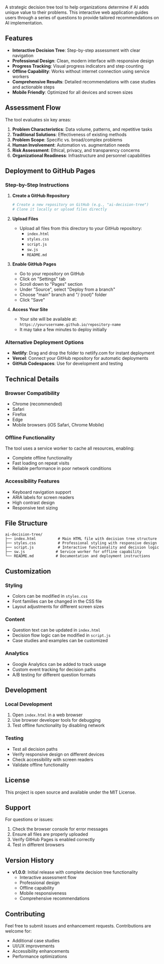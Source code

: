 A strategic decision tree tool to help organizations determine if AI adds unique value to their problems. This interactive web application guides users through a series of questions to provide tailored recommendations on AI implementation.

## Features

- **Interactive Decision Tree**: Step-by-step assessment with clear navigation
- **Professional Design**: Clean, modern interface with responsive design
- **Progress Tracking**: Visual progress indicators and step counting
- **Offline Capability**: Works without internet connection using service workers
- **Comprehensive Results**: Detailed recommendations with case studies and actionable steps
- **Mobile Friendly**: Optimized for all devices and screen sizes

## Assessment Flow

The tool evaluates six key areas:

1. **Problem Characteristics**: Data volume, patterns, and repetitive tasks
2. **Traditional Solutions**: Effectiveness of existing methods
3. **Problem Scope**: Specific vs. broad/complex problems
4. **Human Involvement**: Automation vs. augmentation needs
5. **Risk Assessment**: Ethical, privacy, and transparency concerns
6. **Organizational Readiness**: Infrastructure and personnel capabilities

## Deployment to GitHub Pages

### Step-by-Step Instructions

1. **Create a GitHub Repository**
   ```bash
   # Create a new repository on GitHub (e.g., "ai-decision-tree")
   # Clone it locally or upload files directly
   ```

2. **Upload Files**
   - Upload all files from this directory to your GitHub repository:
     - `index.html`
     - `styles.css`
     - `script.js`
     - `sw.js`
     - `README.md`

3. **Enable GitHub Pages**
   - Go to your repository on GitHub
   - Click on "Settings" tab
   - Scroll down to "Pages" section
   - Under "Source", select "Deploy from a branch"
   - Choose "main" branch and "/ (root)" folder
   - Click "Save"

4. **Access Your Site**
   - Your site will be available at: `https://yourusername.github.io/repository-name`
   - It may take a few minutes to deploy initially

### Alternative Deployment Options

- **Netlify**: Drag and drop the folder to netlify.com for instant deployment
- **Vercel**: Connect your GitHub repository for automatic deployments
- **GitHub Codespaces**: Use for development and testing

## Technical Details

### Browser Compatibility
- Chrome (recommended)
- Safari
- Firefox
- Edge
- Mobile browsers (iOS Safari, Chrome Mobile)

### Offline Functionality
The tool uses a service worker to cache all resources, enabling:
- Complete offline functionality
- Fast loading on repeat visits
- Reliable performance in poor network conditions

### Accessibility Features
- Keyboard navigation support
- ARIA labels for screen readers
- High contrast design
- Responsive text sizing

## File Structure

```
ai-decision-tree/
├── index.html          # Main HTML file with decision tree structure
├── styles.css          # Professional styling with responsive design
├── script.js           # Interactive functionality and decision logic
├── sw.js              # Service worker for offline capability
└── README.md          # Documentation and deployment instructions
```

## Customization

### Styling
- Colors can be modified in `styles.css`
- Font families can be changed in the CSS file
- Layout adjustments for different screen sizes

### Content
- Question text can be updated in `index.html`
- Decision flow logic can be modified in `script.js`
- Case studies and examples can be customized

### Analytics
- Google Analytics can be added to track usage
- Custom event tracking for decision paths
- A/B testing for different question formats

## Development

### Local Development
1. Open `index.html` in a web browser
2. Use browser developer tools for debugging
3. Test offline functionality by disabling network

### Testing
- Test all decision paths
- Verify responsive design on different devices
- Check accessibility with screen readers
- Validate offline functionality

## License

This project is open source and available under the MIT License.

## Support

For questions or issues:
1. Check the browser console for error messages
2. Ensure all files are properly uploaded
3. Verify GitHub Pages is enabled correctly
4. Test in different browsers

## Version History

- **v1.0.0**: Initial release with complete decision tree functionality
  - Interactive assessment flow
  - Professional design
  - Offline capability
  - Mobile responsiveness
  - Comprehensive recommendations

## Contributing

Feel free to submit issues and enhancement requests. Contributions are welcome for:
- Additional case studies
- UI/UX improvements
- Accessibility enhancements
- Performance optimizations

